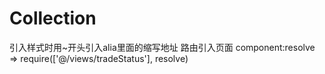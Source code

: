 # Collection

引入样式时用~开头引入alia里面的缩写地址
路由引入页面 component:resolve => require(['@/views/tradeStatus'], resolve)
